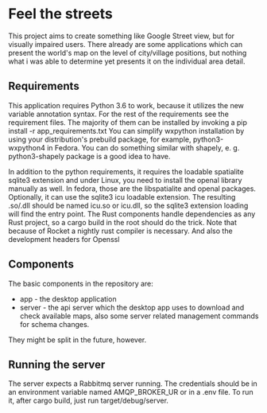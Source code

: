 # Feel the streets

This project aims to create something like Google Street view, but for visually impaired users.
There already are some applications which can present the world's map on the level of city/village positions, but nothing what i was able to determine yet presents it on the individual area detail.

## Requirements

This application requires Python 3.6 to work, because it utilizes the new variable annotation syntax.
For the rest of the requirements see the requirement files.
The majority of them can be installed by invoking a pip install -r app_requirements.txt
You can simplify wxpython installation by using your distribution's prebuild package, for example, python3-wxpython4 in Fedora.
You can do something similar with shapely, e. g. python3-shapely package is a good idea to have.

In addition to the python requirements, it requires the loadable spatialite sqlite3 extension and under Linux, you need to install the openal library manually as well. In fedora, those are the libspatialite and openal packages.
Optionally, it can use the sqlite3 icu loadable extension. The resulting .so/.dll should be named icu.so or icu.dll, so the sqlite3 extension loading will find the entry point.
The Rust components handle dependencies as any Rust project, so a cargo build in the root should do the trick.
Note that because of Rocket a nightly rust compiler is necessary.
And also the development headers for Openssl 
## Components

The basic components in the repository are:
- app - the desktop application
- server - the api server which the desktop app uses to download and check available maps, also some server related management commands for schema changes.

They might be split in the future, however.

## Running the server

The server expects a Rabbitmq server running. The credentials should be in an environment variable named AMQP_BROKER_UR or in a .env file.
To run it, after cargo build, just run target/debug/server.